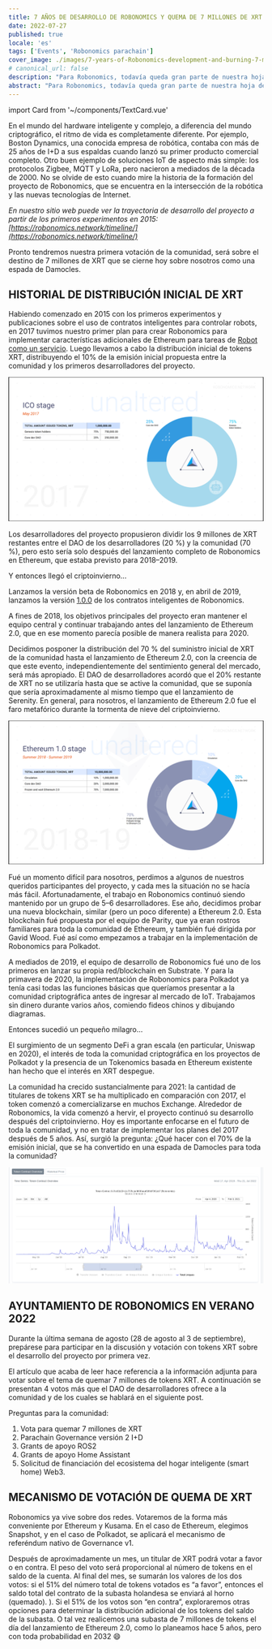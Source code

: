 ```yaml
---
title: 7 AÑOS DE DESARROLLO DE ROBONOMICS Y QUEMA DE 7 MILLONES DE XRT
date: 2022-07-27
published: true
locale: 'es'
tags: ['Events', 'Robonomics parachain']
cover_image: ./images/7-years-of-Robonomics-development-and-burning-7-million-XRT/7-years-of-Robonomics-development-and-burning-7-million-XRT.jpg
# canonical_url: false
description: "Para Robonomics, todavía queda gran parte de nuestra hoja de ruta por delante, y muchas cosas sucederán por primera vez."
abstract: "Para Robonomics, todavía queda gran parte de nuestra hoja de ruta por delante, y muchas cosas sucederán por primera vez."
---
```

import Card from '~/components/TextCard.vue'

En el mundo del hardware inteligente y complejo, a diferencia del mundo criptográfico, el ritmo de vida es completamente diferente. Por ejemplo, Boston Dynamics, una conocida empresa de robótica, contaba con más de 25 años de I+D a sus espaldas cuando lanzó su primer producto comercial completo. Otro buen ejemplo de soluciones IoT de aspecto más simple: los protocolos Zigbee, MQTT y LoRa, pero nacieron a mediados de la década de 2000. No se olvide de esto cuando mire la historia de la formación del proyecto de Robonomics, que se encuentra en la intersección de la robótica y las nuevas tecnologías de Internet.

*En nuestro sitio web puede ver la trayectoria de desarrollo del proyecto a partir de los primeros experimentos en 2015: [https://robonomics.network/timeline/](https://robonomics.network/timeline/)*

Pronto tendremos nuestra primera votación de la comunidad, será sobre el destino de 7 millones de XRT que se cierne hoy sobre nosotros como una espada de Damocles.

## HISTORIAL DE DISTRIBUCIÓN INICIAL DE XRT

Habiendo comenzado en 2015 con los primeros experimentos y publicaciones sobre el uso de contratos inteligentes para controlar robots, en 2017 tuvimos nuestro primer plan para crear Robonomics para implementar características adicionales de Ethereum para tareas de [Robot como un servicio](https://en.wikipedia.org/wiki/Robot_as_a_service). Luego llevamos a cabo la distribución inicial de tokens XRT, distribuyendo el 10% de la emisión inicial propuesta entre la comunidad y los primeros desarrolladores del proyecto.

![ICO Stage](./images/7-years-of-Robonomics-development-and-burning-7-million-XRT/7-years-img-1.png)

Los desarrolladores del proyecto propusieron dividir los 9 millones de XRT restantes entre el DAO de los desarrolladores (20 %) y la comunidad (70 %), pero esto sería solo después del lanzamiento completo de Robonomics en Ethereum, que estaba previsto para 2018–2019.

Y entonces llegó el criptoinvierno...

Lanzamos la versión beta de Robonomics en 2018 y, en abril de 2019, lanzamos la versión [1.0.0](https://github.com/airalab/robonomics_contracts/releases/tag/v1.0) de los contratos inteligentes de Robonomics.

A fines de 2018, los objetivos principales del proyecto eran mantener el equipo central y continuar trabajando antes del lanzamiento de Ethereum 2.0, que en ese momento parecía posible de manera realista para 2020.

Decidimos posponer la distribución del 70 % del suministro inicial de XRT de la comunidad hasta el lanzamiento de Ethereum 2.0, con la creencia de que este evento, independientemente del sentimiento general del mercado, será más apropiado. El DAO de desarrolladores acordó que el 20% restante de XRT no se utilizaría hasta que se active la comunidad, que se suponía que sería aproximadamente al mismo tiempo que el lanzamiento de Serenity. En general, para nosotros, el lanzamiento de Ethereum 2.0 fue el faro metafórico durante la tormenta de nieve del criptoinvierno.

![Ethereum 1.0 Stage](./images/7-years-of-Robonomics-development-and-burning-7-million-XRT/7-years-img-2.png)

Fué un momento difícil para nosotros, perdimos a algunos de nuestros queridos participantes del proyecto, y cada mes la situación no se hacía más fácil. Afortunadamente, el trabajo en Robonomics continuó siendo mantenido por un grupo de 5–6 desarrolladores. Ese año, decidimos probar una nueva blockchain, similar (pero un poco diferente) a Ethereum 2.0. Esta blockchain fué propuesta por el equipo de Parity, que ya eran rostros familiares para toda la comunidad de Ethereum, y también fué dirigida por Gavid Wood. Fué así como empezamos a trabajar en la implementación de Robonomics para Polkadot.

A mediados de 2019, el equipo de desarrollo de Robonomics fué uno de los primeros en lanzar su propia red/blockchain en Substrate. Y para la primavera de 2020, la implementación de Robonomics para Polkadot ya tenía casi todas las funciones básicas que queríamos presentar a la comunidad criptográfica antes de ingresar al mercado de IoT. Trabajamos sin dinero durante varios años, comiendo fideos chinos y dibujando diagramas.

Entonces sucedió un pequeño milagro...

El surgimiento de un segmento DeFi a gran escala (en particular, Uniswap en 2020), el interés de toda la comunidad criptográfica en los proyectos de Polkadot y la presencia de un Tokenomics basada en Ethereum existente han hecho que el interés en XRT despegue.

La comunidad ha crecido sustancialmente para 2021: la cantidad de titulares de tokens XRT se ha multiplicado en comparación con 2017, el token comenzó a comercializarse en muchos Exchange. Alrededor de Robonomics, la vida comenzó a hervir, el proyecto continuó su desarrollo después del criptoinvierno. Hoy es importante enfocarse en el futuro de toda la comunidad, y no en tratar de implementar los planes del 2017 después de 5 años. Así, surgió la pregunta: ¿Qué hacer con el 70% de la emisión inicial, que se ha convertido en una espada de Damocles para toda la comunidad?

![Token contract overview](./images/7-years-of-Robonomics-development-and-burning-7-million-XRT/7-years-img-3.png)

## AYUNTAMIENTO DE ROBONOMICS EN VERANO 2022

Durante la última semana de agosto (28 de agosto al 3 de septiembre), prepárese para participar en la discusión y votación con tokens XRT sobre el desarrollo del proyecto por primera vez.

El artículo que acaba de leer hace referencia a la información adjunta para votar sobre el tema de quemar 7 millones de tokens XRT. A continuación se presentan 4 votos más que el DAO de desarrolladores ofrece a la comunidad y de los cuales se hablará en el siguiente post.

Preguntas para la comunidad:

1. Vota para quemar 7 millones de XRT
2. Parachain Governance versión 2 I+D
3. Grants de apoyo ROS2
4. Grants de apoyo Home Assistant
5. Solicitud de financiación del ecosistema del hogar inteligente (smart home) Web3.

## MECANISMO DE VOTACIÓN DE QUEMA DE XRT

Robonomics ya vive sobre dos redes. Votaremos de la forma más conveniente por Ethereum y Kusama. En el caso de Ethereum, elegimos Snapshot, y en el caso de Polkadot, se aplicará el mecanismo de referéndum nativo de Governance v1.

Después de aproximadamente un mes, un titular de XRT podrá votar a favor o en contra. El peso del voto será proporcional al número de tokens en el saldo de la cuenta. Al final del mes, se sumarán los valores de los dos votos: si el 51% del número total de tokens votados es “a favor”, entonces el saldo total del contrato de la subasta holandesa se enviará al horno (quemado). ). Si el 51% de los votos son “en contra”, exploraremos otras opciones para determinar la distribución adicional de los tokens del saldo de la subasta. O tal vez realicemos una subasta de 7 millones de tokens el día del lanzamiento de Ethereum 2.0, como lo planeamos hace 5 años, pero con toda probabilidad en 2032 😄